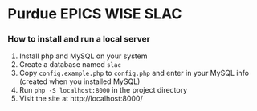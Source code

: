 # Purdue EPICS WISE SLAC

### How to install and run a local server
1. Install php and MySQL on your system
2. Create a database named `slac`
3. Copy `config.example.php` to `config.php` and enter in your MySQL info (created when you installed MySQL)
4. Run `php -S localhost:8000` in the project directory
5. Visit the site at http://localhost:8000/
